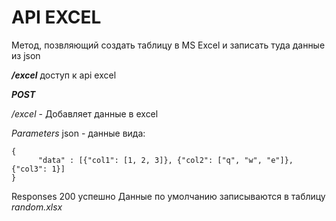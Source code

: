 # API EXCEL

Метод, позвляющий создать таблицу в MS Excel и записать туда данные из json


***/excel*** доступ к api excel

___POST___

_/excel_ - Добавляет данные в excel

*Parameters*
json - данные вида:

```
{
      "data" : [{"col1": [1, 2, 3]}, {"col2": ["q", "w", "e"]}, {"col3": 1}]
}
```

Responses 200 успешно
Данные по умолчанию записываются в таблицу _random.xlsx_

